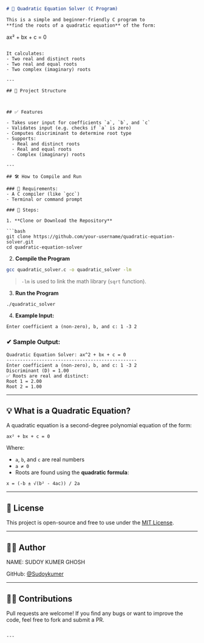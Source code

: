 
```markdown
# 🧮 Quadratic Equation Solver (C Program)

This is a simple and beginner-friendly C program to
**find the roots of a quadratic equation** of the form:

```

ax² + bx + c = 0

```

It calculates:
- Two real and distinct roots
- Two real and equal roots
- Two complex (imaginary) roots

---

## 📂 Project Structure

```


````


## ✅ Features

- Takes user input for coefficients `a`, `b`, and `c`
- Validates input (e.g. checks if `a` is zero)
- Computes discriminant to determine root type
- Supports:
  - Real and distinct roots
  - Real and equal roots
  - Complex (imaginary) roots

---

## 🛠 How to Compile and Run

### 🔹 Requirements:
- A C compiler (like `gcc`)
- Terminal or command prompt

### 🔹 Steps:

1. **Clone or Download the Repository**

```bash
git clone https://github.com/your-username/quadratic-equation-solver.git
cd quadratic-equation-solver
````

2. **Compile the Program**

```bash
gcc quadratic_solver.c -o quadratic_solver -lm
```

> `-lm` is used to link the math library (`sqrt` function).

3. **Run the Program**

```bash
./quadratic_solver
```

4. **Example Input:**

```
Enter coefficient a (non-zero), b, and c: 1 -3 2
```

### ✔ Sample Output:

```
Quadratic Equation Solver: ax^2 + bx + c = 0
------------------------------------------------
Enter coefficient a (non-zero), b, and c: 1 -3 2
Discriminant (D) = 1.00
✅ Roots are real and distinct:
Root 1 = 2.00
Root 2 = 1.00
```

---

## 💡 What is a Quadratic Equation?

A quadratic equation is a second-degree polynomial equation of the form:

```
ax² + bx + c = 0
```

Where:

* `a`, `b`, and `c` are real numbers
* `a ≠ 0`
* Roots are found using the **quadratic formula**:

```
x = (-b ± √(b² - 4ac)) / 2a
```

---

## 📄 License

This project is open-source and free to use under the [MIT License](LICENSE).

---

## 👨‍💻 Author

NAME: SUDOY KUMER GHOSH

GitHub: [@Sudoykumer](https://github.com/Sudoykumer)

---

## 🙋‍♂️ Contributions

Pull requests are welcome! If you find any bugs or want to improve the code, feel free to fork and submit a PR.

```

---

